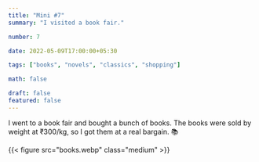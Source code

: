 ```yaml
---
title: "Mini #7"
summary: "I visited a book fair."

number: 7

date: 2022-05-09T17:00:00+05:30

tags: ["books", "novels", "classics", "shopping"]

math: false

draft: false
featured: false
---
```


I went to a book fair and bought a bunch of books. 
The books were sold by weight at ₹300/kg, so I got them at a real bargain. :books: 

{{< figure src="books.webp" class="medium" >}}
